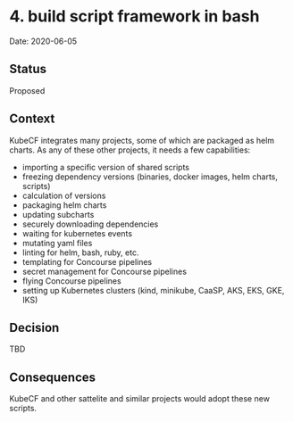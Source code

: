 # 4. build script framework in bash

Date: 2020-06-05

## Status

Proposed

## Context

KubeCF integrates many projects, some of which are packaged as helm charts.
As any of these other projects, it needs a few capabilities:

- importing a specific version of shared scripts
- freezing dependency versions (binaries, docker images, helm charts, scripts)
- calculation of versions
- packaging helm charts
- updating subcharts
- securely downloading dependencies
- waiting for kubernetes events
- mutating yaml files
- linting for helm, bash, ruby, etc.
- templating for Concourse pipelines
- secret management for Concourse pipelines
- flying Concourse pipelines
- setting up Kubernetes clusters (kind, minikube, CaaSP, AKS, EKS, GKE, IKS)

## Decision

TBD

## Consequences

KubeCF and other sattelite and similar projects would adopt these new scripts.
